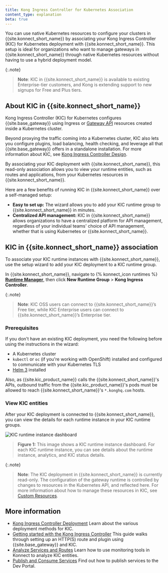 ```yaml
---
title: Kong Ingress Controller for Kubernetes Association
content_type: explanation
beta: true
---
```


You can use native Kubernetes resources to configure your clusters in {{site.konnect_short_name}} by associating your Kong Ingress Controller (KIC) for Kubernetes deployment with {{site.konnect_short_name}}. 
This setup is ideal for organizations who want to manage gateways in {{site.konnect_short_name}} through native Kubernetes resources without having to use a hybrid deployment model. 

{:.note}
> **Note**: KIC in {{site.konnect_short_name}} is available to existing Enterprise-tier customers, and Kong is extending support to new signups for Free and Plus tiers.

## About KIC in {{site.konnect_short_name}}

Kong Ingress Controller (KIC) for Kubernetes configures {{site.base_gateway}} using Ingress or [Gateway API](https://gateway-api.sigs.k8s.io/) resources created inside a Kubernetes cluster. 

Beyond proxying the traffic coming into a Kubernetes cluster, KIC also lets you configure plugins, load balancing, health checking, and leverage all that {{site.base_gateway}} offers in a standalone installation. For more information about KIC, see [Kong Ingress Controller Design](/kubernetes-ingress-controller/latest/concepts/design/). 

By associating your KIC deployment with {{site.konnect_short_name}}, this read-only association allows you to view your runtime entities, such as routes and applications, from your Kubernetes resources in {{site.konnect_short_name}}.  

Here are a few benefits of running KIC in {{site.konnect_short_name}} over a self-managed setup:
* **Easy to set up:** The wizard allows you to add your KIC runtime group to {{site.konnect_short_name}} in minutes.
* **Centralized API management:** KIC in {{site.konnect_short_name}} allows organizations to have a centralized platform for API management, regardless of your individual teams' choice of API management, whether that is using Kubernetes or {{site.konnect_short_name}}. 


<!-- Add this back in for milestone 2
* **Monitor your KIC analytics:** By associating with {{site.konnect_short_name}}, you can view the analytics from your KIC runtime instances alongside any of your self-managed {{site.konnect_short_name}} runtime instances. 
* **Display KIC entities in Dev Portal:** Publish your KIC services to the Dev Portal and make the API specs available to third-party developers.-->

## KIC in {{site.konnect_short_name}} association

To associate your KIC runtime instances with {{site.konnect_short_name}}, use the setup wizard to add your KIC deployment to a KIC runtime group.  

In {{site.konnect_short_name}}, navigate to {% konnect_icon runtimes %} **[Runtime Manager](https://cloud.konghq.com/runtime-manager)**, then click **New Runtime Group** > **Kong Ingress Controller**.

{:.note}
> **Note**: KIC OSS users can connect to {{site.konnect_short_name}}’s Free tier, while KIC Enterprise users can connect to {{site.konnect_short_name}}’s Enterprise tier.

### Prerequisites

If you don't have an existing KIC deployment, you need the following before using the instructions in the wizard:
*  A Kubernetes cluster 
* `kubectl` or `oc` (if you're working with OpenShift) installed and configured to communicate with your Kubernetes TLS
* [Helm 3](https://helm.sh/docs/intro/install/) installed

Also, as {{site.kic_product_name}} calls the {{site.konnect_short_name}}'s APIs, outbound traffic from the
{{site.kic_product_name}}'s pods must be allowed to reach {{site.konnect_short_name}}'s `*.konghq.com` hosts.

### View KIC entities

After your KIC deployment is connected to {{site.konnect_short_name}}, you can view the details for each runtime instance in your KIC runtime groups. 

![KIC runtime instance dashboard](/assets/images/docs/konnect/konnect-runtime-instance-kic.png)
> **Figure 1:** This image shows a KIC runtime instance dashboard. For each KIC runtime instance, you can see details about the runtime instance, analytics, and KIC status details.

{:.note}
> **Note**: The KIC deployment in {{site.konnect_short_name}} is currently read-only. The configuration of the gateway runtime is controlled by changes to resources in the Kubernetes API, and reflected here. For more information about how to manage these resources in KIC, see [Custom Resources](/kubernetes-ingress-controller/latest/concepts/custom-resources/). 

## More information

* [Kong Ingress Controller Deployment](/kubernetes-ingress-controller/latest/concepts/deployment/)
    Learn about the various deployment methods for KIC. 
* [Getting started with the Kong Ingress Controller](/kubernetes-ingress-controller/latest/guides/getting-started/)
    This guide walks through setting up an HTTP(S) route and plugin using {{site.base_gateway}} and KIC.
* [Analyze Services and Routes](/konnect/analytics/services-and-routes/)
    Learn how to use monitoring tools in Konnect to analyze KIC entities.
* [Publish and Consume Services](/konnect/getting-started/publish-service/)
    Find out how to publish services to the Dev Portal.
